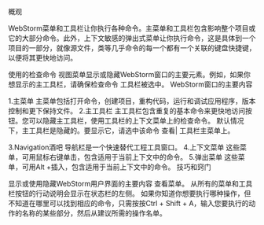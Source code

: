 概观

WebStorm菜单和工具栏让你执行各种命令。主菜单和工具栏包含影响整个项目或它的大部分命令。此外，上下文敏感的弹出式菜单让你执行命令，这是具体到一个项目的一部分，就像源文件，类等几乎命令的每​​一个都有一个关联的键盘快捷键，以便将其更快地访问。

使用的检查命令 视图菜单显示或隐藏WebStorm窗口的主要元素。例如，如果你想显示的主工具栏，请确保检查命令 工具栏被选中。
WebStorm窗口的主要内容

1.主菜单
主菜单包括打开命令，创建项目，重构代码，运行和调试应用程序，版本控制和更下保持文件。
2.主工具栏
主工具栏包含重复的基本命令来更快地访问按钮。您可以隐藏主工具栏，使用工具栏的上下文菜单上的检查命令。
默认情况下，主工具栏是隐藏的。要显示它，请选中该命令 查看| 工具栏主菜单上。

3.Navigation酒吧
导航栏是一个快速替代工程工具窗口。
4.上下文菜单
这些菜单，可用鼠标右键单击，包含适用于当前上下文中的命令。
5.弹出菜单
这些菜单，可用Alt +插入，包含适用于当前上下文中的命令。
技巧和窍门

显示或使用隐藏WebStorm用户界面的主要内容 查看菜单。
从所有的菜单和工具栏按钮的行动说明会显示在状态栏的左侧。
如果你知道你想要执行哪种操作，但不知道在哪里可以找到相应的命令，只需按按Ctrl + Shift + A，输入您要执行的动作的名称的某些部分，然后从建议所需的操作名单。